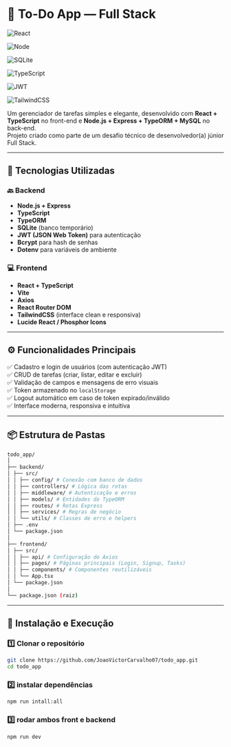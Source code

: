 # 🧩 To-Do App — Full Stack

![React](https://img.shields.io/badge/Frontend-React-blue)

![Node](https://img.shields.io/badge/Backend-Node.js-green)

![SQLite](https://img.shields.io/badge/SQLite-07405E?logo=sqlite&logoColor=white&style=flat)

![TypeScript](https://img.shields.io/badge/TypeScript-3178C6)

![JWT](https://img.shields.io/badge/Auth-JWT-yellow)

![TailwindCSS](https://img.shields.io/badge/Style-TailwindCSS-38B2AC)

Um gerenciador de tarefas simples e elegante, desenvolvido com **React + TypeScript** no front-end e **Node.js + Express + TypeORM + MySQL** no back-end.  
Projeto criado como parte de um desafio técnico de desenvolvedor(a) júnior Full Stack.

---

## 🚀 Tecnologias Utilizadas

### 🔙 Backend

- **Node.js + Express**
- **TypeScript**
- **TypeORM**
- **SQLite** (banco temporário)
- **JWT (JSON Web Token)** para autenticação
- **Bcrypt** para hash de senhas
- **Dotenv** para variáveis de ambiente

### 💻 Frontend

- **React + TypeScript**
- **Vite**
- **Axios**
- **React Router DOM**
- **TailwindCSS** (interface clean e responsiva)
- **Lucide React / Phosphor Icons**

---

## ⚙️ Funcionalidades Principais

✅ Cadastro e login de usuários (com autenticação JWT)  
✅ CRUD de tarefas (criar, listar, editar e excluir)  
✅ Validação de campos e mensagens de erro visuais  
✅ Token armazenado no `localStorage`  
✅ Logout automático em caso de token expirado/inválido  
✅ Interface moderna, responsiva e intuitiva

---

## 📦 Estrutura de Pastas

```bash
todo_app/
│
├── backend/
│ ├── src/
│ │ ├── config/ # Conexão com banco de dados
│ │ ├── controllers/ # Lógica das rotas
│ │ ├── middleware/ # Autenticação e erros
│ │ ├── models/ # Entidades do TypeORM
│ │ ├── routes/ # Rotas Express
│ │ ├── services/ # Regras de negócio
│ │ └── utils/ # Classes de erro e helpers
│ ├── .env
│ └── package.json
│
├── frontend/
│ ├── src/
│ │ ├── api/ # Configuração do Axios
│ │ ├── pages/ # Páginas principais (Login, Signup, Tasks)
│ │ ├── components/ # Componentes reutilizáveis
│ │ └── App.tsx
│ └── package.json
│
└── package.json (raiz)

```

---
## 🧰 Instalação e Execução

### 1️⃣ Clonar o repositório

```bash
git clone https://github.com/JoaoVictorCarvalho07/todo_app.git
cd todo_app
```

### 2️⃣ instalar dependências

```bash
npm run intall:all
```

### 3️⃣ rodar ambos front e backend

```bash
npm run dev
```
